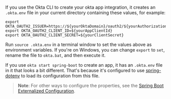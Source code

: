 If you use the Okta CLI to create your okta app integration, it creates an `.okta.env` file in your current directory containing these values, for example:

```properties
export OKTA_OAUTH2_ISSUER=https://${yourOktaDomain}/oauth2/${yourAuthorizationServerId}
export OKTA_OAUTH2_CLIENT_ID=${yourAppClientId}
export OKTA_OAUTH2_CLIENT_SECRET=${yourClientSecret}
```

Run `source .okta.env` in a terminal window to set the values above as environment variables. If you're on Windows, you can change `export` to `set`, rename the file to `okta.bat`, and then execute it.

If you use `okta start spring-boot` to create an app, it has an `.okta.env` file in it that looks a bit different. That's because it's configured to use [spring-dotenv](https://github.com/paulschwarz/spring-dotenv) to load its configuration from this file.

> **Note**: For other ways to configure the properties, see the [Spring Boot Externalized Configuration](https://docs.spring.io/spring-boot/docs/current/reference/html/features.html#features.external-config).
